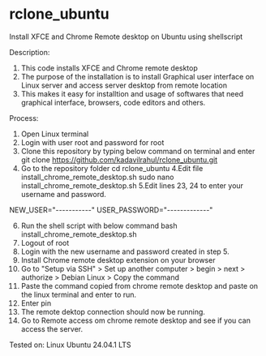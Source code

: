 # rclone_ubuntu
Install XFCE and Chrome Remote desktop on Ubuntu using shellscript

Description:
1. This code installs XFCE and Chrome remote desktop
2. The purpose of the installation is to install Graphical user interface on Linux server and access server desktop from remote location
3. This makes it easy for installtion and usage of softwares that need graphical interface, browsers, code editors and others.

Process:
1. Open Linux terminal
2. Login with user root and password for root
3. Clone this repository by typing below command on terminal and enter
git clone https://github.com/kadavilrahul/rclone_ubuntu.git
4. Go to the repository folder
cd rclone_ubuntu 
4.Edit file install_chrome_remote_desktop.sh
sudo nano install_chrome_remote_desktop.sh
5.Edit lines 23, 24 to enter your username and password.

NEW_USER="-----------"
USER_PASSWORD="-------------"

6. Run the shell script with below command
bash install_chrome_remote_desktop.sh
7. Logout of root
8. Login with the new username and password created in step 5.
9. Install Chrome remote desktop extension on your browser
10. Go to "Setup via SSH" > Set up another computer > begin > next > authorize > Debian Linux > Copy the command
11. Paste the command copied from chrome remote desktop and paste on the linux terminal and enter to run.
12. Enter pin
13. The remote dektop connection should now be running.
14. Go to Remote access om chrome remote desktop and see if you can access the server.

Tested on:    Linux Ubuntu 24.04.1 LTS


